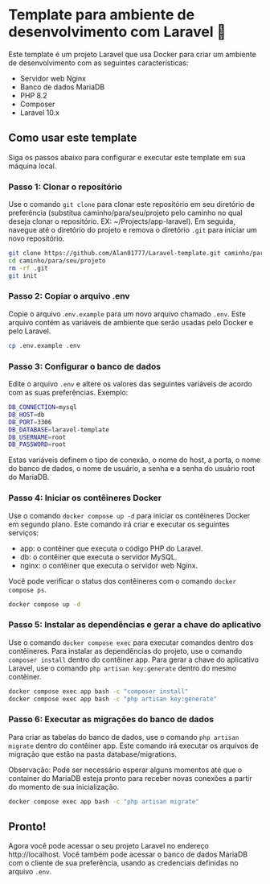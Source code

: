 # Template para ambiente de desenvolvimento com Laravel 🐳

Este template é um projeto Laravel que usa Docker para criar um ambiente de desenvolvimento com as seguintes características:

-   Servidor web Nginx
-   Banco de dados MariaDB
-   PHP 8.2
-   Composer
-   Laravel 10.x

## Como usar este template

Siga os passos abaixo para configurar e executar este template em sua máquina local.

### Passo 1: Clonar o repositório

Use o comando `git clone` para clonar este repositório em seu diretório de preferência (substitua caminho/para/seu/projeto pelo caminho no qual deseja clonar o repositório. EX: ~/Projects/app-laravel). 
Em seguida, navegue até o diretório do projeto e remova o diretório `.git` para iniciar um novo repositório.

```bash
git clone https://github.com/Alan01777/Laravel-template.git caminho/para/seu/projeto
cd caminho/para/seu/projeto
rm -rf .git
git init
```

### Passo 2: Copiar o arquivo .env

Copie o arquivo .`env.example` para um novo arquivo chamado `.env`. Este arquivo contém as variáveis de ambiente que serão usadas pelo Docker e pelo Laravel.

```bash
cp .env.example .env
```

### Passo 3: Configurar o banco de dados

Edite o arquivo `.env` e altere os valores das seguintes variáveis de acordo com as suas preferências. Exemplo:

```bash
DB_CONNECTION=mysql
DB_HOST=db
DB_PORT=3306
DB_DATABASE=laravel-template
DB_USERNAME=root
DB_PASSWORD=root
```

Estas variáveis definem o tipo de conexão, o nome do host, a porta, o nome do banco de dados, o nome de usuário, a senha e a senha do usuário root do MariaDB.

### Passo 4: Iniciar os contêineres Docker

Use o comando `docker compose up -d` para iniciar os contêineres Docker em segundo plano. Este comando irá criar e executar os seguintes serviços:

-   app: o contêiner que executa o código PHP do Laravel.
-   db: o contêiner que executa o servidor MySQL.
-   nginx: o contêiner que executa o servidor web Nginx.

Você pode verificar o status dos contêineres com o comando `docker compose ps`.

```bash
docker compose up -d
```

### Passo 5: Instalar as dependências e gerar a chave do aplicativo

Use o comando `docker compose exec` para executar comandos dentro dos contêineres. Para instalar as dependências do projeto, use o comando `composer install` dentro do contêiner app. Para gerar a chave do aplicativo Laravel, use o comando `php artisan key:generate` dentro do mesmo contêiner.

```bash
docker compose exec app bash -c "composer install"
docker compose exec app bash -c "php artisan key:generate"
```

### Passo 6: Executar as migrações do banco de dados

Para criar as tabelas do banco de dados, use o comando `php artisan migrate` dentro do contêiner app. Este comando irá executar os arquivos de migração que estão na pasta database/migrations.

Observação: Pode ser necessário esperar alguns momentos até que o container do MariaDB esteja pronto para receber novas conexões a partir do momento de sua inicialização.

```bash
docker compose exec app bash -c "php artisan migrate"
```

## Pronto!

Agora você pode acessar o seu projeto Laravel no endereço http://localhost. Você também pode acessar o banco de dados MariaDB com o cliente de sua preferência, usando as credenciais definidas no arquivo `.env`.
